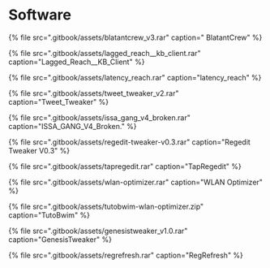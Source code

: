 # Software



{% file src=".gitbook/assets/blatantcrew\_v3.rar" caption=" BlatantCrew" %}

{% file src=".gitbook/assets/lagged\_reach\_\_kb\_client.rar" caption="Lagged\_Reach\_\_KB\_Client" %}

{% file src=".gitbook/assets/latency\_reach.rar" caption="latency\_reach" %}

{% file src=".gitbook/assets/tweet\_tweaker\_v2.rar" caption="Tweet\_Tweaker" %}

{% file src=".gitbook/assets/issa\_gang\_v4\_broken.rar" caption="ISSA\_GANG\_V4\_Broken." %}

{% file src=".gitbook/assets/regedit-tweaker-v0.3.rar" caption="Regedit Tweaker V0.3" %}

{% file src=".gitbook/assets/tapregedit.rar" caption="TapRegedit" %}

{% file src=".gitbook/assets/wlan-optimizer.rar" caption="WLAN Optimizer" %}

{% file src=".gitbook/assets/tutobwim-wlan-optimizer.zip" caption="TutoBwim" %}

{% file src=".gitbook/assets/genesistweaker\_v1.0.rar" caption="GenesisTweaker" %}

{% file src=".gitbook/assets/regrefresh.rar" caption="RegRefresh" %}



